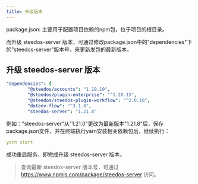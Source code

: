 ```yaml
---
title: 升级版本
---
```


package.json: 主要用于配置项目依赖的npm包，位于项目的根目录。

而升级 steedos-server 版本，可通过修改package.json中的"dependencies"下的"steedos-server"版本号，来更新发包的最新版本。

## 升级 steedos-server 版本

```yml
"dependencies": {
        "@steedos/accounts": "1.19.10",
        "@steedos/plugin-enterprise": "^1.20.15",
        "@steedos/steedos-plugin-workflow": "^2.0.10",
        "dotenv-flow": "^3.1.0",
        "steedos-server": "1.21.8"
```

例如："steedos-server"从"1.21.0"更改为最新版本"1.21.8"后，保存package.json文件，并在终端执行yarn安装相关依赖包后，继续执行：

```yml
yarn start
```

成功重启服务，即完成升级 steedos-server 版本。

> 查询最新 steedos-server 版本号，可通过 https://www.npmjs.com/package/steedos-server 访问。